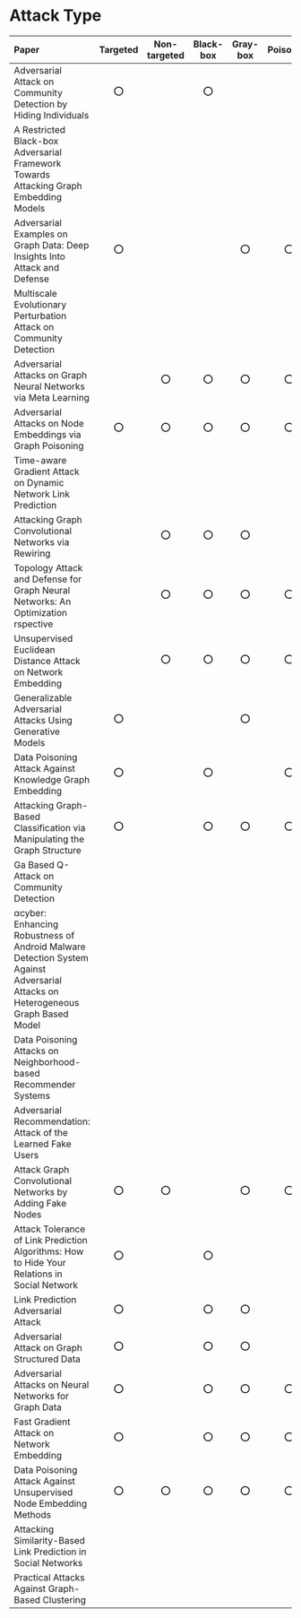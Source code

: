 # Attack Type
|Paper|Targeted|Non-targeted|Black-box|Gray-box|Poisoning|Evasion|Topology|Feature|Node|Link|Graph|
|:-|:-:|:-:|:-:|:-:|:-:|:-:|:-:|:-:|:-:|:-:|:-:|
|Adversarial Attack on Community Detection by Hiding Individuals|⭕||⭕||||⭕||||⭕|
|A Restricted Black-box Adversarial Framework Towards Attacking Graph Embedding Models|
|Adversarial Examples on Graph Data: Deep Insights Into Attack and Defense|⭕| | |⭕|⭕| |⭕|⭕|
|Multiscale Evolutionary Perturbation Attack on Community Detection|
|Adversarial Attacks on Graph Neural Networks via Meta Learning| |⭕|⭕|⭕|⭕| |⭕| |
|Adversarial Attacks on Node Embeddings via Graph Poisoning|⭕|⭕|⭕|⭕|⭕| |⭕| |
|Time-aware Gradient Attack on Dynamic Network Link Prediction
|Attacking Graph Convolutional Networks via Rewiring| |⭕|⭕|⭕| |⭕|⭕| |
|Topology Attack and Defense for Graph Neural Networks: An Optimization rspective| |⭕|⭕|⭕|⭕| |⭕| |
|Unsupervised Euclidean Distance Attack on Network Embedding| |⭕|⭕|⭕|⭕| |⭕| 
|Generalizable Adversarial Attacks Using Generative Models|⭕| | |⭕| |⭕| |⭕
|Data Poisoning Attack Against Knowledge Graph Embedding|⭕| |⭕| |⭕| |⭕| |
|Attacking Graph-Based Classification via Manipulating the Graph Structure|⭕| |⭕|⭕|⭕| |⭕| |
|Ga Based Q-Attack on Community Detection|
|αcyber: Enhancing Robustness of Android Malware Detection System Against Adversarial Attacks on Heterogeneous Graph Based Model|
|Data Poisoning Attacks on Neighborhood-based Recommender Systems|
|Adversarial Recommendation: Attack of the Learned Fake Users|
|Attack Graph Convolutional Networks by Adding Fake Nodes|⭕|⭕| |⭕|⭕| |⭕|⭕|
|Attack Tolerance of Link Prediction Algorithms: How to Hide Your Relations in Social Network|⭕| |⭕| | |⭕|⭕| |
|Link Prediction Adversarial Attack|⭕| |⭕|⭕| |⭕|⭕| |
|Adversarial Attack on Graph Structured Data|⭕| |⭕|⭕| |⭕|⭕| |
|Adversarial Attacks on Neural Networks for Graph Data|⭕| |⭕|⭕|⭕| |⭕|⭕|
|Fast Gradient Attack on Network Embedding|⭕| |⭕|⭕|⭕| |⭕| |
|Data Poisoning Attack Against Unsupervised Node Embedding Methods|⭕|⭕|⭕|⭕|⭕| |⭕| |
|Attacking Similarity-Based Link Prediction in Social Networks|
|Practical Attacks Against Graph-Based Clustering|